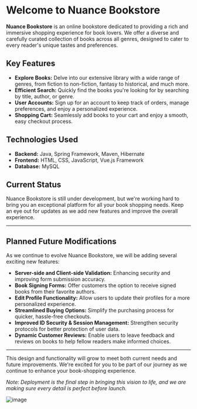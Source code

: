 # Welcome to Nuance Bookstore

**Nuance Bookstore** is an online bookstore dedicated to providing a rich and immersive shopping experience for book lovers. We offer a diverse and carefully curated collection of books across all genres, designed to cater to every reader's unique tastes and preferences.

## Key Features

- **Explore Books:** Delve into our extensive library with a wide range of genres, from fiction to non-fiction, fantasy to historical, and much more.
- **Efficient Search:** Quickly find the books you're looking for by searching by title, author, or genre.
- **User Accounts:** Sign up for an account to keep track of orders, manage preferences, and enjoy a personalized experience.
- **Shopping Cart:** Seamlessly add books to your cart and enjoy a smooth, easy checkout process.

## Technologies Used

- **Backend:** Java, Spring Framework, Maven, Hibernate
- **Frontend:** HTML, CSS, JavaScript, Vue.js Framework
- **Database:** MySQL

## Current Status

Nuance Bookstore is still under development, but we're working hard to bring you an exceptional platform for all your book shopping needs. Keep an eye out for updates as we add new features and improve the overall experience.

---

## Planned Future Modifications

As we continue to evolve Nuance Bookstore, we will be adding several exciting new features:

- **Server-side and Client-side Validation:** Enhancing security and improving form submission accuracy.
- **Book Signing Forms:** Offer customers the option to receive signed books from their favorite authors.
- **Edit Profile Functionality:** Allow users to update their profiles for a more personalized experience.
- **Streamlined Buying Options:** Simplify the purchasing process for quicker, hassle-free checkouts.
- **Improved ID Security & Session Management:** Strengthen security protocols for better protection of user data.
- **Dynamic Customer Reviews:** Enable users to leave feedback and reviews on books to help fellow readers make informed choices.

---

This design and functionality will grow to meet both current needs and future improvements. We're excited for you to be part of our journey as we continue to enhance your book-shopping experience.

*Note: Deployment is the final step in bringing this vision to life, and we are making sure every detail is perfect before launch.*


![image](https://github.com/user-attachments/assets/5d68cd37-6fb8-4432-bc60-e37f1be5eb5d)


